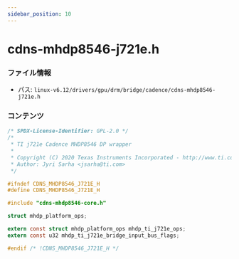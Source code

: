```yaml
---
sidebar_position: 10
---
```

# cdns-mhdp8546-j721e.h

### ファイル情報

- パス: `linux-v6.12/drivers/gpu/drm/bridge/cadence/cdns-mhdp8546-j721e.h`

### コンテンツ

```h
/* SPDX-License-Identifier: GPL-2.0 */
/*
 * TI j721e Cadence MHDP8546 DP wrapper
 *
 * Copyright (C) 2020 Texas Instruments Incorporated - http://www.ti.com/
 * Author: Jyri Sarha <jsarha@ti.com>
 */

#ifndef CDNS_MHDP8546_J721E_H
#define CDNS_MHDP8546_J721E_H

#include "cdns-mhdp8546-core.h"

struct mhdp_platform_ops;

extern const struct mhdp_platform_ops mhdp_ti_j721e_ops;
extern const u32 mhdp_ti_j721e_bridge_input_bus_flags;

#endif /* !CDNS_MHDP8546_J721E_H */

```

